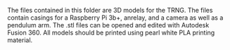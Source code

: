 The files contained in this folder are 3D models for the TRNG.
The files contain casings for a Raspberry Pi 3b+, anrelay, and a camera as well as a pendulum arm.
The .stl files can be opened and edited with Autodesk Fusion 360.
All models should be printed using pearl white PLA printing material.